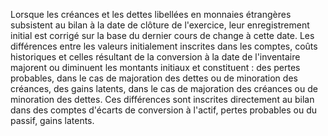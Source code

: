 Lorsque les créances et les dettes libellées en monnaies étrangères subsistent au bilan à la date de clôture de
l'exercice, leur enregistrement initial est corrigé sur la base du dernier cours de change à cette date.
Les différences entre les valeurs initialement inscrites dans les comptes, coûts historiques et celles résultant de la
conversion à la date de l'inventaire majorent ou diminuent les montants initiaux et constituent :
des pertes probables, dans le cas de majoration des dettes ou de minoration des créances,
des gains latents, dans le cas de majoration des créances ou de minoration des dettes.
Ces différences sont inscrites directement au bilan dans des comptes d'écarts de conversion à l'actif, pertes
probables ou du passif, gains latents.
